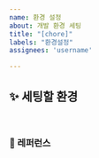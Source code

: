 ```yaml
---
name: 환경 설정
about: 개발 환경 세팅
title: "[chore]"
labels: "환경설정"
assignees: 'username'

---
```


## ✨ 세팅할 환경

<br>

### 📕 레퍼런스